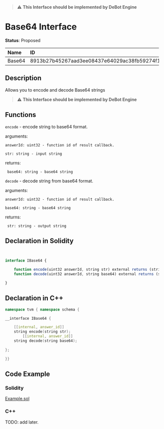 > :warning: **This Interface should be implemented by DeBot Engine**
# Base64 Interface

**Status**: Proposed

| Name         | ID                                                                |
| :----------- | :---------------------------------------------------------------- |
| Base64       | 8913b27b45267aad3ee08437e64029ac38fb59274f19adca0b23c4f957c8cfa1  |

## Description

Allows you to encode and decode Base64 strings
> :warning: **This Interface should be implemented by DeBot Engine**

## Functions

`encode` - encode string to base64 format.

arguments: 

    answerId: uint32 - function id of result callback.

    str: string - input string

returns: 

     base64: string - base64 string

`decode` - decode string from base64 format.

arguments: 

    answerId: uint32 - function id of result callback.

    base64: string - base64 string

returns: 

     str: string - output string
		
## Declaration in Solidity

```jsx


interface IBase64 {

    function encode(uint32 answerId, string str) external returns (string base64);
    function decode(uint32 answerId, string base64) external returns (string str);

}
```

## Declaration in C++

```cpp
namespace tvm { namespace schema {

__interface IBase64 {

	[[internal, answer_id]]
	string encode(string str);
        [[internal, answer_id]]
	string decode(string base64);
	
};

}}
```

## Code Example

### Solidity

[Example.sol](examples/Example.sol)

### C++

TODO: add later.
